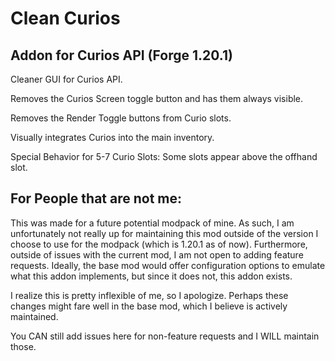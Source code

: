 # Clean Curios
## Addon for Curios API (Forge 1.20.1)

Cleaner GUI for Curios API. 

Removes the Curios Screen toggle button and has them always visible.

Removes the Render Toggle buttons from Curio slots.

Visually integrates Curios into the main inventory.

Special Behavior for 5-7 Curio Slots: Some slots appear above the offhand slot.

## For People that are not me:

This was made for a future potential modpack of mine. As such, I am unfortunately not really up for maintaining this mod outside of the version I choose to use for the modpack
(which is 1.20.1 as of now). Furthermore, outside of issues with the current mod, I am not open to adding feature requests. Ideally, the base mod would offer configuration options
to emulate what this addon implements, but since it does not, this addon exists.

I realize this is pretty inflexible of me, so I apologize. Perhaps these changes might fare well in the base mod, which I believe is actively maintained.

You CAN still add issues here for non-feature requests and I WILL maintain those.
